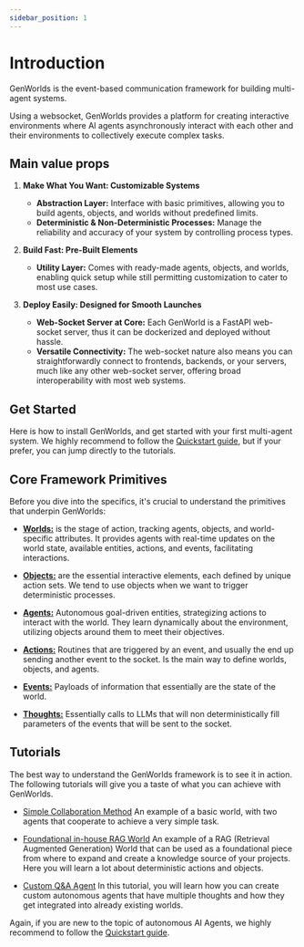 ```yaml
---
sidebar_position: 1
---
```


# Introduction

GenWorlds is the event-based communication framework for building multi-agent systems.

Using a websocket, GenWorlds provides a platform for creating interactive environments where AI agents asynchronously interact with each other and their environments to collectively execute complex tasks.

## Main value props

1. **Make What You Want: Customizable Systems**
    - **Abstraction Layer:** Interface with basic primitives, allowing you to build agents, objects, and worlds without predefined limits.
    - **Deterministic & Non-Deterministic Processes:** Manage the reliability and accuracy of your system by controlling process types.

2. **Build Fast: Pre-Built Elements**
    - **Utility Layer:** Comes with ready-made agents, objects, and worlds, enabling quick setup while still permitting customization to cater to most use cases.

3. **Deploy Easily: Designed for Smooth Launches**
    - **Web-Socket Server at Core:** Each GenWorld is a FastAPI web-socket server, thus it can be dockerized and deployed without hassle.
    - **Versatile Connectivity:** The web-socket nature also means you can straightforwardly connect to frontends, backends, or your servers, much like any other web-socket server, offering broad interoperability with most web systems.

## Get Started

Here is how to install GenWorlds, and get started with your first multi-agent system. We highly recommend to follow the [Quickstart guide](/docs/get-started/quickstart.md), but if your prefer, you can jump directly to the tutorials.

## Core Framework Primitives

Before you dive into the specifics, it's crucial to understand the primitives that underpin GenWorlds:

- [**Worlds:**](/docs/genworlds-framework/worlds.md) is the stage of action, tracking agents, objects, and world-specific attributes. It provides agents with real-time updates on the world state, available entities, actions, and events, facilitating interactions.

- [**Objects:**](/docs/genworlds-framework/objects.md) are the essential interactive elements, each defined by unique action sets. We tend to use objects when we want to trigger deterministic processes.

- [**Agents:**](/docs/genworlds-framework/agents/agents.md) Autonomous goal-driven entities, strategizing actions to interact with the world. They learn dynamically about the environment, utilizing objects around them to meet their objectives.

- [**Actions:**](/docs/genworlds-framework/actions.md) Routines that are triggered by an event, and usually the end up sending another event to the socket. Is the main way to define worlds, objects, and agents.

- [**Events:**](/docs/genworlds-framework/actions.md) Payloads of information that essentially are the state of the world.

- [**Thoughts:**](/docs/genworlds-framework/agents/thought_actions.md) Essentially calls to LLMs that will non deterministically fill parameters of the events that will be sent to the socket.

## Tutorials

The best way to understand the GenWorlds framework is to see it in action. The following tutorials will give you a taste of what you can achieve with GenWorlds.

- [Simple Collaboration Method](/docs/tutorials/simple_collaboration_method.md) An example of a basic world, with two agents that cooperate to achieve a very simple task.

- [Foundational in-house RAG World](/docs/tutorials/foundational_rag.md) An example of a RAG (Retrieval Augmented Generation) World that can be used as a foundational piece from where to expand and create a knowledge source of your projects. Here you will learn a lot about deterministic actions and objects.

- [Custom Q&A Agent](/docs/tutorials/first_custom_agent.md) In this tutorial, you will learn how you can create custom autonomous agents that have multiple thoughts and how they get integrated into already existing worlds.

<!-- - [Token Bearer (Roundtable)](https://genworlds.com/) An example of a multi-agent system, where agents interact with each other speaking through a microphone, which is a token to communicate and to signal to the other Agents whose turn it is to perform an action. -->

Again, if you are new to the topic of autonomous AI Agents, we highly recommend to follow the [Quickstart guide](/docs/get-started/quickstart.md).
